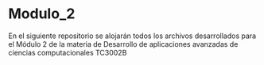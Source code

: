 # Modulo_2
En el siguiente repositorio se alojarán todos los archivos desarrollados para el Módulo 2 de la materia de Desarrollo de aplicaciones avanzadas de ciencias computacionales TC3002B

